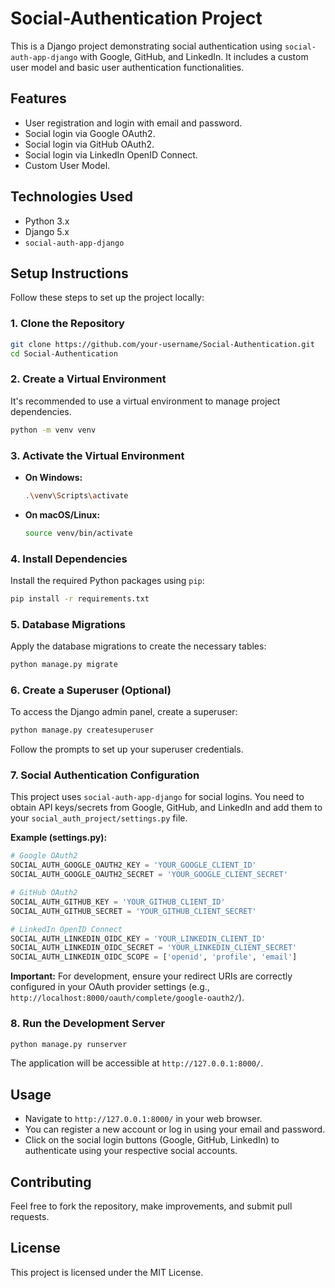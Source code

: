 # Social-Authentication Project

This is a Django project demonstrating social authentication using `social-auth-app-django` with Google, GitHub, and LinkedIn. It includes a custom user model and basic user authentication functionalities.

## Features

*   User registration and login with email and password.
*   Social login via Google OAuth2.
*   Social login via GitHub OAuth2.
*   Social login via LinkedIn OpenID Connect.
*   Custom User Model.

## Technologies Used

*   Python 3.x
*   Django 5.x
*   `social-auth-app-django`

## Setup Instructions

Follow these steps to set up the project locally:

### 1. Clone the Repository

```bash
git clone https://github.com/your-username/Social-Authentication.git
cd Social-Authentication
```

### 2. Create a Virtual Environment

It's recommended to use a virtual environment to manage project dependencies.

```bash
python -m venv venv
```

### 3. Activate the Virtual Environment

*   **On Windows:**
    ```bash
    .\venv\Scripts\activate
    ```
*   **On macOS/Linux:**
    ```bash
    source venv/bin/activate
    ```

### 4. Install Dependencies

Install the required Python packages using `pip`:

```bash
pip install -r requirements.txt
```

### 5. Database Migrations

Apply the database migrations to create the necessary tables:

```bash
python manage.py migrate
```

### 6. Create a Superuser (Optional)

To access the Django admin panel, create a superuser:

```bash
python manage.py createsuperuser
```

Follow the prompts to set up your superuser credentials.

### 7. Social Authentication Configuration

This project uses `social-auth-app-django` for social logins. You need to obtain API keys/secrets from Google, GitHub, and LinkedIn and add them to your `social_auth_project/settings.py` file.

**Example (settings.py):**

```python
# Google OAuth2
SOCIAL_AUTH_GOOGLE_OAUTH2_KEY = 'YOUR_GOOGLE_CLIENT_ID'
SOCIAL_AUTH_GOOGLE_OAUTH2_SECRET = 'YOUR_GOOGLE_CLIENT_SECRET'

# GitHub OAuth2
SOCIAL_AUTH_GITHUB_KEY = 'YOUR_GITHUB_CLIENT_ID'
SOCIAL_AUTH_GITHUB_SECRET = 'YOUR_GITHUB_CLIENT_SECRET'

# LinkedIn OpenID Connect
SOCIAL_AUTH_LINKEDIN_OIDC_KEY = 'YOUR_LINKEDIN_CLIENT_ID'
SOCIAL_AUTH_LINKEDIN_OIDC_SECRET = 'YOUR_LINKEDIN_CLIENT_SECRET'
SOCIAL_AUTH_LINKEDIN_OIDC_SCOPE = ['openid', 'profile', 'email']
```

**Important:** For development, ensure your redirect URIs are correctly configured in your OAuth provider settings (e.g., `http://localhost:8000/oauth/complete/google-oauth2/`).

### 8. Run the Development Server

```bash
python manage.py runserver
```

The application will be accessible at `http://127.0.0.1:8000/`.

## Usage

*   Navigate to `http://127.0.0.1:8000/` in your web browser.
*   You can register a new account or log in using your email and password.
*   Click on the social login buttons (Google, GitHub, LinkedIn) to authenticate using your respective social accounts.

## Contributing

Feel free to fork the repository, make improvements, and submit pull requests.

## License

This project is licensed under the MIT License.
